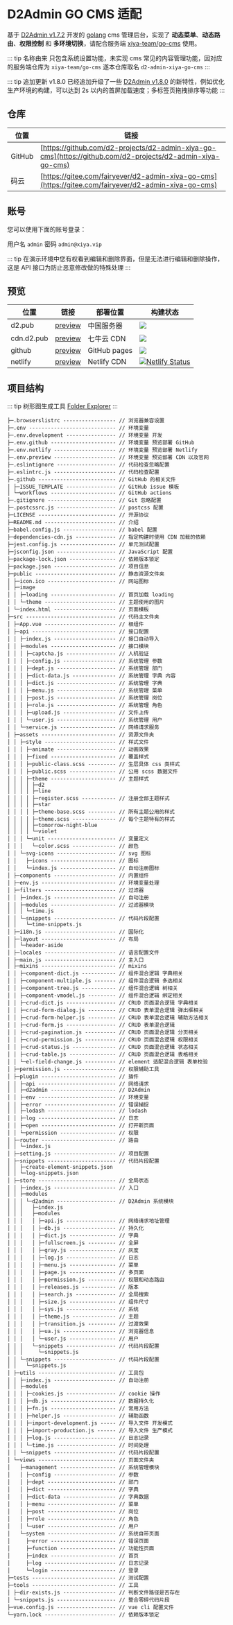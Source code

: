 # D2Admin GO CMS 适配

基于 [D2Admin v1.7.2](https://github.com/d2-projects/d2-admin/releases/tag/1.7.2) 开发的 [golang](https://golang.org) cms 管理后台，实现了 **动态菜单**、**动态路由**、**权限控制** 和 **多环境切换**，请配合服务端 [xiya-team/go-cms](https://github.com/xiya-team/go-cms) 使用。

::: tip 名称由来
只包含系统设置功能，未实现 cms 常见的内容管理功能，因对应的服务端仓库为 `xiya-team/go-cms` 遂本仓库取名 `d2-admin-xiya-go-cms`
:::

::: tip 追加更新 v1.8.0
已经追加升级了一些 [D2Admin v1.8.0](https://github.com/d2-projects/d2-admin/releases/tag/1.8.0) 的新特性，例如优化生产环境的构建，可以达到 2s 以内的首屏加载速度；多标签页拖拽排序等功能
:::

## 仓库

| 位置 | 链接 |
| --- | --- |
| GitHub | [https://github.com/d2-projects/d2-admin-xiya-go-cms](https://github.com/d2-projects/d2-admin-xiya-go-cms) |
| 码云 | [https://gitee.com/fairyever/d2-admin-xiya-go-cms](https://gitee.com/fairyever/d2-admin-xiya-go-cms) |

## 账号

您可以使用下面的账号登录：

用户名 `admin` 密码 `admin@xiya.vip`

::: tip
在演示环境中您有权看到编辑和删除界面，但是无法进行编辑和删除操作，这是 API 接口为防止恶意修改做的特殊处理
:::

## 预览

| 位置 | 链接 | 部署位置 | 构建状态 |
| --- | --- | --- | --- |
| d2.pub | [preview](https://d2.pub/d2-admin-xiya-go-cms/preview) | 中国服务器 | [![](https://github.com/d2-projects/d2-admin-xiya-go-cms/workflows/Deploy%20https%3A%2F%2Fd2.pub/badge.svg)](https://github.com/d2-projects/d2-admin-xiya-go-cms/actions?query=workflow%3A%22Deploy+https%3A%2F%2Fd2.pub%22) |
| cdn.d2.pub | [preview](https://cdn.d2.pub/d2-admin-xiya-go-cms/preview) | 七牛云 CDN | [![](https://github.com/d2-projects/d2-admin-xiya-go-cms/workflows/Deploy%20https%3A%2F%2Fcdn.d2.pub/badge.svg)](https://github.com/d2-projects/d2-admin-xiya-go-cms/actions?query=workflow%3A%22Deploy+https%3A%2F%2Fcdn.d2.pub%22) |
| github | [preview](https://d2-projects.github.io/d2-admin-xiya-go-cms) | GitHub pages | [![](https://github.com/d2-projects/d2-admin-xiya-go-cms/workflows/Deploy%20Github/badge.svg)](https://github.com/d2-projects/d2-admin-xiya-go-cms/actions?query=workflow%3A%22Deploy+Github%22) |
| netlify | [preview](https://d2-admin-xiya-go-cms.netlify.com) | Netlify CDN | [![Netlify Status](https://api.netlify.com/api/v1/badges/8fea8718-2196-45de-bbb8-436c3f4da408/deploy-status)](https://app.netlify.com/sites/d2-admin-xiya-go-cms/deploys) |

## 项目结构

::: tip 树形图生成工具
[Folder Explorer](https://github.com/d2-projects/folder-explorer)
:::

```
├─.browserslistrc ----------------- // 浏览器兼容设置
├─.env ---------------------------- // 环境变量
├─.env.development ---------------- // 环境变量 开发
├─.env.github --------------------- // 环境变量 预览部署 GitHub
├─.env.netlify -------------------- // 环境变量 预览部署 Netlify
├─.env.preview -------------------- // 环境变量 预览部署 CDN 以及官网
├─.eslintignore ------------------- // 代码检查忽略配置
├─.eslintrc.js -------------------- // 代码检查配置
├─.github ------------------------- // GitHub 的相关文件
│ ├─ISSUE_TEMPLATE ---------------- // GitHub issue 模板
│ └─workflows --------------------- // GitHub actions
├─.gitignore ---------------------- // Git 忽略配置
├─.postcssrc.js ------------------- // postcss 配置
├─LICENSE ------------------------- // 开源协议
├─README.md ----------------------- // 介绍
├─babel.config.js ----------------- // babel 配置
├─dependencies-cdn.js ------------- // 指定构建时使用 CDN 加载的依赖
├─jest.config.js ------------------ // 单元测试配置
├─jsconfig.json ------------------- // JavaScript 配置
├─package-lock.json --------------- // 依赖版本锁定
├─package.json -------------------- // 项目信息
├─public -------------------------- // 静态资源文件夹
│ ├─icon.ico ---------------------- // 网站图标
│ ├─image 
│ │ ├─loading --------------------- // 首页加载 loading
│ │ └─theme ----------------------- // 主题使用的图片
│ └─index.html -------------------- // 页面模板
├─src ----------------------------- // 代码主文件夹
│ ├─App.vue ----------------------- // 根组件
│ ├─api --------------------------- // 接口配置
│ │ ├─index.js -------------------- // 接口自动导入
│ │ ├─modules --------------------- // 接口模块
│ │ │ ├─captcha.js ---------------- // 人机验证
│ │ │ ├─config.js ----------------- // 系统管理 参数
│ │ │ ├─dept.js ------------------- // 系统管理 部门
│ │ │ ├─dict-data.js -------------- // 系统管理 字典 内容
│ │ │ ├─dict.js ------------------- // 系统管理 字典
│ │ │ ├─menu.js ------------------- // 系统管理 菜单
│ │ │ ├─post.js ------------------- // 系统管理 岗位
│ │ │ ├─role.js ------------------- // 系统管理 角色
│ │ │ ├─upload.js ----------------- // 文件上传
│ │ │ └─user.js ------------------- // 系统管理 用户
│ │ └─service.js ------------------ // 网络请求服务
│ ├─assets ------------------------ // 资源文件夹
│ │ ├─style ----------------------- // 样式文件
│ │ │ ├─animate ------------------- // 动画效果
│ │ │ ├─fixed --------------------- // 覆盖样式
│ │ │ ├─public-class.scss --------- // 生层具体 css 类样式
│ │ │ ├─public.scss --------------- // 公用 scss 数据文件
│ │ │ ├─theme --------------------- // 主题样式
│ │ │ │ ├─d2 
│ │ │ │ ├─line 
│ │ │ │ ├─register.scss ----------- // 注册全部主题样式
│ │ │ │ ├─star 
│ │ │ │ ├─theme-base.scss --------- // 所有主题公用的样式
│ │ │ │ ├─theme.scss -------------- // 每个主题特有的样式
│ │ │ │ ├─tomorrow-night-blue 
│ │ │ │ └─violet 
│ │ │ └─unit ---------------------- // 变量定义
│ │ │   └─color.scss -------------- // 颜色
│ │ └─svg-icons ------------------- // svg 图标
│ │   ├─icons --------------------- // 图标
│ │   └─index.js ------------------ // 自动注册图标
│ ├─components -------------------- // 内置组件
│ ├─env.js ------------------------ // 环境变量处理
│ ├─filters ----------------------- // 过滤器
│ │ ├─index.js -------------------- // 自动注册
│ │ ├─modules --------------------- // 过滤器模块
│ │ │ └─time.js 
│ │ └─snippets -------------------- // 代码片段配置
│ │   └─time-snippets.js 
│ ├─i18n.js ----------------------- // 国际化
│ ├─layout ------------------------ // 布局
│ │ └─header-aside 
│ ├─locales ----------------------- // 语言配置文件
│ ├─main.js ----------------------- // 主入口
│ ├─mixins ------------------------ // mixins
│ │ ├─component-dict.js ----------- // 组件混合逻辑 字典相关
│ │ ├─component-multiple.js ------- // 组件混合逻辑 多选相关
│ │ ├─component-tree.js ----------- // 组件混合逻辑 树相关
│ │ ├─component-vmodel.js --------- // 组件混合逻辑 绑定相关
│ │ ├─crud-dict.js ---------------- // CRUD 页面混合逻辑 字典相关
│ │ ├─crud-form-dialog.js --------- // CRUD 表单混合逻辑 弹出框相关
│ │ ├─crud-form-helper.js --------- // CRUD 表单混合逻辑 辅助方法相关
│ │ ├─crud-form.js ---------------- // CRUD 表单混合逻辑
│ │ ├─crud-pagination.js ---------- // CRUD 页面混合逻辑 分页相关
│ │ ├─crud-permission.js ---------- // CRUD 页面混合逻辑 权限相关
│ │ ├─crud-status.js -------------- // CRUD 页面混合逻辑 状态相关
│ │ ├─crud-table.js --------------- // CRUD 页面混合逻辑 表格相关
│ │ └─el-field-change.js ---------- // element 适配混合逻辑 表单校验
│ ├─permission.js ----------------- // 权限辅助工具
│ ├─plugin ------------------------ // 插件
│ │ ├─api ------------------------- // 网络请求
│ │ ├─d2admin --------------------- // D2Admin
│ │ ├─env ------------------------- // 环境变量
│ │ ├─error ----------------------- // 错误捕捉
│ │ ├─lodash ---------------------- // lodash
│ │ ├─log ------------------------- // 日志
│ │ ├─open ------------------------ // 打开新页面
│ │ └─permission ------------------ // 权限
│ ├─router ------------------------ // 路由
│ │ └─index.js 
│ ├─setting.js -------------------- // 项目配置
│ ├─snippets ---------------------- // 代码片段配置
│ │ ├─create-element-snippets.json 
│ │ └─log-snippets.json 
│ ├─store ------------------------- // 全局状态
│ │ ├─index.js -------------------- // 入口
│ │ ├─modules 
│ │ │ └─d2admin ------------------- // D2Admin 系统模块
│ │ │   ├─index.js 
│ │ │   ├─modules 
│ │ │   │ ├─api.js ---------------- // 网络请求地址管理
│ │ │   │ ├─db.js ----------------- // 持久化
│ │ │   │ ├─dict.js --------------- // 字典
│ │ │   │ ├─fullscreen.js --------- // 全屏
│ │ │   │ ├─gray.js --------------- // 灰度
│ │ │   │ ├─log.js ---------------- // 日志
│ │ │   │ ├─menu.js --------------- // 菜单
│ │ │   │ ├─page.js --------------- // 多页面
│ │ │   │ ├─permission.js --------- // 权限和动态路由
│ │ │   │ ├─releases.js ----------- // 版本
│ │ │   │ ├─search.js ------------- // 全局搜索
│ │ │   │ ├─size.js --------------- // 组件尺寸
│ │ │   │ ├─sys.js ---------------- // 系统
│ │ │   │ ├─theme.js -------------- // 主题
│ │ │   │ ├─transition.js --------- // 过渡效果
│ │ │   │ ├─ua.js ----------------- // 浏览器信息
│ │ │   │ └─user.js --------------- // 用户
│ │ │   └─snippets ---------------- // 代码片段配置
│ │ │     └─snippets.js 
│ │ └─snippets -------------------- // 代码片段配置
│ │   └─snippets.js 
│ ├─utils ------------------------- // 工具包
│ │ ├─index.js -------------------- // 自动注册
│ │ ├─modules 
│ │ │ ├─cookies.js ---------------- // cookie 操作
│ │ │ ├─db.js --------------------- // 数据持久化
│ │ │ ├─fn.js --------------------- // 常用方法
│ │ │ ├─helper.js ----------------- // 辅助函数
│ │ │ ├─import-development.js ----- // 导入文件 开发模式
│ │ │ ├─import-production.js ------ // 导入文件 生产模式
│ │ │ ├─log.js -------------------- // 日志记录
│ │ │ └─time.js ------------------- // 时间处理
│ │ └─snippets -------------------- // 代码片段配置
│ └─views ------------------------- // 页面文件夹
│   ├─management ------------------ // 系统管理模块
│   │ ├─config -------------------- // 参数
│   │ ├─dept ---------------------- // 部门
│   │ ├─dict ---------------------- // 字典
│   │ ├─dict-data ----------------- // 字典数据
│   │ ├─menu ---------------------- // 菜单
│   │ ├─post ---------------------- // 岗位
│   │ ├─role ---------------------- // 角色
│   │ └─user ---------------------- // 用户
│   └─system ---------------------- // 系统自带页面
│     ├─error --------------------- // 错误页面
│     ├─function ------------------ // 功能性页面
│     ├─index --------------------- // 首页
│     ├─log ----------------------- // 日志记录
│     └─login --------------------- // 登录
├─tests --------------------------- // 测试配置
├─tools --------------------------- // 工具
│ ├─dir-exists.js ----------------- // 判断文件路径是否存在
│ └─snippets.js ------------------- // 整合零碎代码片段
├─vue.config.js ------------------- // vue cli 配置文件
└─yarn.lock ----------------------- // 依赖版本锁定
```
